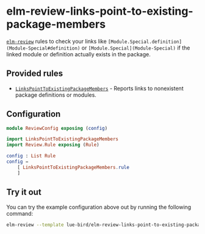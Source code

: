 # elm-review-links-point-to-existing-package-members

[`elm-review`](https://package.elm-lang.org/packages/jfmengels/elm-review/latest/) rules to check your links like `[Module.Special.definition](Module-Special#definition)` or `[Module.Special](Module-Special)` if the linked module or definition actually exists in the package.


## Provided rules

- [`LinksPointToExistingPackageMembers`](LinksPointToExistingPackageMembers) - Reports links to nonexistent package definitions or modules.


## Configuration

```elm
module ReviewConfig exposing (config)

import LinksPointToExistingPackageMembers
import Review.Rule exposing (Rule)

config : List Rule
config =
    [ LinksPointToExistingPackageMembers.rule
    ]
```


## Try it out

You can try the example configuration above out by running the following command:

```bash
elm-review --template lue-bird/elm-review-links-point-to-existing-package-members/example
```
